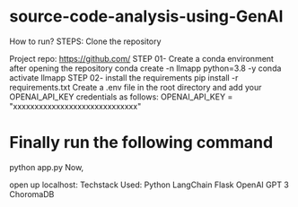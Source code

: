 # source-code-analysis-using-GenAI
How to run?
STEPS:
Clone the repository

Project repo: https://github.com/
STEP 01- Create a conda environment after opening the repository
conda create -n llmapp python=3.8 -y
conda activate llmapp
STEP 02- install the requirements
pip install -r requirements.txt
Create a .env file in the root directory and add your OPENAI_API_KEY credentials as follows:
OPENAI_API_KEY = "xxxxxxxxxxxxxxxxxxxxxxxxxxxxx"
# Finally run the following command
python app.py
Now,

open up localhost:
Techstack Used:
Python
LangChain
Flask
OpenAI
GPT 3
ChoromaDB